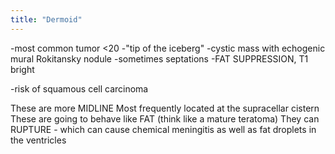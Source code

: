 ```yaml
---
title: "Dermoid"
---
```

-most common tumor &lt;20
-&quot;tip of the iceberg&quot;
-cystic mass with echogenic mural Rokitansky nodule
-sometimes septations
-FAT SUPPRESSION, T1 bright

-risk of squamous cell carcinoma

These are more MIDLINE
Most frequently located at the supracellar cistern
These are going to behave like FAT (think like a mature teratoma)
They can RUPTURE - which can cause chemical meningitis as well as fat droplets in the ventricles

